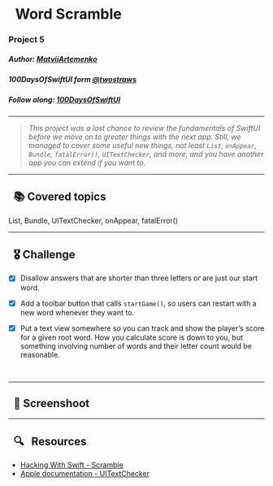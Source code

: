 
# &nbsp; Word Scramble

### Project 5  
##### Author: *[MatviiArtemenko](https://github.com/100DaysOfSwiftUI-MatviiArtemenko)*

##### 100DaysOfSwiftUI form *[@twostraws](https://twitter.com/twostraws "twostraws twitter page")*

##### Follow along: *[100DaysOfSwiftUI](https://www.hackingwithswift.com/100/swiftui "Hacking with Swift")*

---

> *This project was a last chance to review the fundamentals of SwiftUI before we move on to greater things with the next app. Still, we managed to cover some useful new things, not least `List`, `onAppear`, `Bundle`, `fatalError()`, `UITextChecker`, and more, and you have another app you can extend if you want to.*

---

## &nbsp; 📚 Covered topics

  List, Bundle, UITextChecker, onAppear, fatalError()

---
## &nbsp; 🎖 Challenge
* [x] Disallow answers that are shorter than three letters or are just our start word.

* [x] Add a toolbar button that calls `startGame()`, so users can restart with a new word whenever they want to.

* [x] Put a text view somewhere so you can track and show the player’s score for a given root word. How you calculate score is down to you, but something involving number of words and their letter count would be reasonable. 
<br>

---
## &nbsp; 📲 Screenshoot

<!-- add screenshots here!!! -->
---
##  &nbsp; 🔍 &nbsp; Resources 

* [Hacking With Swift - Scramble](https://www.hackingwithswift.com/books/ios-swiftui/word-scramble-wrap-up)
* [Apple documentation - UITextChecker](https://developer.apple.com/documentation/uikit/uitextchecker/)
